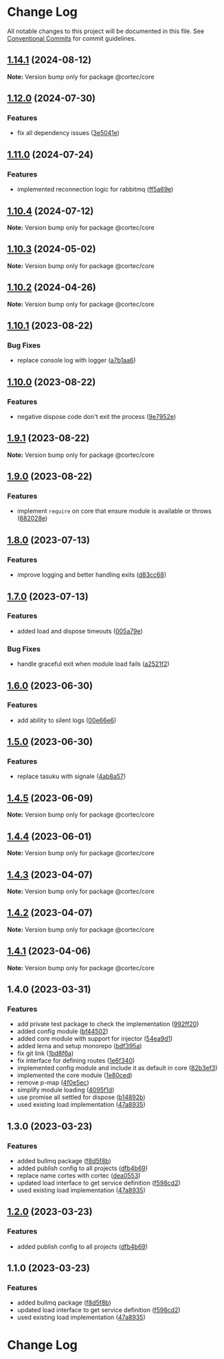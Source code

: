 # Change Log

All notable changes to this project will be documented in this file.
See [Conventional Commits](https://conventionalcommits.org) for commit guidelines.

## [1.14.1](https://github.com/saswatds/cortec/compare/@cortec/core@1.14.0...@cortec/core@1.14.1) (2024-08-12)

**Note:** Version bump only for package @cortec/core

## [1.12.0](https://github.com/saswatds/cortec/compare/@cortec/core@1.11.0...@cortec/core@1.12.0) (2024-07-30)

### Features

- fix all dependency issues ([3e5041e](https://github.com/saswatds/cortec/commit/3e5041e97d6533fc2783718674853faadd4f4ae6))

## [1.11.0](https://github.com/saswatds/cortec/compare/@cortec/core@1.10.4...@cortec/core@1.11.0) (2024-07-24)

### Features

- implemented reconnection logic for rabbitmq ([ff5a69e](https://github.com/saswatds/cortec/commit/ff5a69ee8a7ce19629cd133b6e76c1936821d2e3))

## [1.10.4](https://github.com/saswatds/cortec/compare/@cortec/core@1.10.3...@cortec/core@1.10.4) (2024-07-12)

**Note:** Version bump only for package @cortec/core

## [1.10.3](https://github.com/saswatds/cortec/compare/@cortec/core@1.10.2...@cortec/core@1.10.3) (2024-05-02)

**Note:** Version bump only for package @cortec/core

## [1.10.2](https://github.com/saswatds/cortec/compare/@cortec/core@1.10.1...@cortec/core@1.10.2) (2024-04-26)

**Note:** Version bump only for package @cortec/core

## [1.10.1](https://github.com/saswatds/cortec/compare/@cortec/core@1.10.0...@cortec/core@1.10.1) (2023-08-22)

### Bug Fixes

- replace console log with logger ([a7b1aa6](https://github.com/saswatds/cortec/commit/a7b1aa68c9c30165bc4bf33b3a4fd1092b1384b6))

## [1.10.0](https://github.com/saswatds/cortec/compare/@cortec/core@1.9.1...@cortec/core@1.10.0) (2023-08-22)

### Features

- negative dispose code don't exit the process ([9e7952e](https://github.com/saswatds/cortec/commit/9e7952e3edd621c62d40ae5e719705b22c08c9c1))

## [1.9.1](https://github.com/saswatds/cortec/compare/@cortec/core@1.9.0...@cortec/core@1.9.1) (2023-08-22)

**Note:** Version bump only for package @cortec/core

## [1.9.0](https://github.com/saswatds/cortec/compare/@cortec/core@1.8.0...@cortec/core@1.9.0) (2023-08-22)

### Features

- implement `require` on core that ensure module is available or throws ([682028e](https://github.com/saswatds/cortec/commit/682028e9eed640f40633b9a2b79f359b9871eeda))

## [1.8.0](https://github.com/saswatds/cortec/compare/@cortec/core@1.7.0...@cortec/core@1.8.0) (2023-07-13)

### Features

- improve logging and better handling exits ([d83cc68](https://github.com/saswatds/cortec/commit/d83cc68317ed32925f03ed731e4e0fdadd369987))

## [1.7.0](https://github.com/saswatds/cortec/compare/@cortec/core@1.6.0...@cortec/core@1.7.0) (2023-07-13)

### Features

- added load and dispose timeouts ([005a79e](https://github.com/saswatds/cortec/commit/005a79e5df6c45e86696c85e6c228a53416eb429))

### Bug Fixes

- handle graceful exit when module load fails ([a2521f2](https://github.com/saswatds/cortec/commit/a2521f29cc2ea8a21b0a30be9a15971bf898fc89))

## [1.6.0](https://github.com/saswatds/cortec/compare/@cortec/core@1.5.0...@cortec/core@1.6.0) (2023-06-30)

### Features

- add ability to silent logs ([00e66e6](https://github.com/saswatds/cortec/commit/00e66e6196c1ffd90ff0c196fdcf1270cdee961f))

## [1.5.0](https://github.com/saswatds/cortec/compare/@cortec/core@1.4.5...@cortec/core@1.5.0) (2023-06-30)

### Features

- replace tasuku with signale ([4ab8a57](https://github.com/saswatds/cortec/commit/4ab8a5792e065e9174eff7cda3e0a2596aa2141b))

## [1.4.5](https://github.com/saswatds/cortec/compare/@cortec/core@1.4.4...@cortec/core@1.4.5) (2023-06-09)

**Note:** Version bump only for package @cortec/core

## [1.4.4](https://github.com/saswatds/cortec/compare/@cortec/core@1.4.3...@cortec/core@1.4.4) (2023-06-01)

**Note:** Version bump only for package @cortec/core

## [1.4.3](https://github.com/saswatds/cortec/compare/@cortec/core@1.4.2...@cortec/core@1.4.3) (2023-04-07)

**Note:** Version bump only for package @cortec/core

## [1.4.2](https://github.com/saswatds/cortec/compare/@cortec/core@1.4.1...@cortec/core@1.4.2) (2023-04-07)

**Note:** Version bump only for package @cortec/core

## [1.4.1](https://github.com/saswatds/cortec/compare/@cortec/core@1.4.0...@cortec/core@1.4.1) (2023-04-06)

**Note:** Version bump only for package @cortec/core

## 1.4.0 (2023-03-31)

### Features

- add private test package to check the implementation ([992ff20](https://github.com/saswatds/cortec/commit/992ff20ca4c3b7ce2d154323a6a9e763c2214c22))
- added config module ([bf44502](https://github.com/saswatds/cortec/commit/bf445029dfa028cb88fe00ebc0665460ea7cd623))
- added core module with support for injector ([54ea9d1](https://github.com/saswatds/cortec/commit/54ea9d1514f14580ed391c4ca6301f34e13ff217))
- added lerna and setup monorepo ([bdf395a](https://github.com/saswatds/cortec/commit/bdf395a510007f347ff7287734c1b15f109859ef))
- fix git link ([1bd8f6a](https://github.com/saswatds/cortec/commit/1bd8f6a6789555c02abaaa58b58d82c6a474f23c))
- fix interface for defining routes ([1e6f340](https://github.com/saswatds/cortec/commit/1e6f340aec346559189d9b72f36c8a95d549d6d9))
- implemented config module and include it as default in core ([82b3ef3](https://github.com/saswatds/cortec/commit/82b3ef38a7ab1afd453e2d96b34ec79fb7a24463))
- implemented the core module ([1e80ced](https://github.com/saswatds/cortec/commit/1e80cedb57b33492252018de6006af587124f3d8))
- remove p-map ([4f0e5ec](https://github.com/saswatds/cortec/commit/4f0e5ec18a10eeab01e6789f15344131a531a98a))
- simplify module loading ([4095f1d](https://github.com/saswatds/cortec/commit/4095f1d20fde56abef6c08613defa6bb2f9e2f96))
- use promise all settled for dispose ([b14892b](https://github.com/saswatds/cortec/commit/b14892b5587a67ca999d0774b0c18542e8c6bea8))
- used existing load implementation ([47a8935](https://github.com/saswatds/cortec/commit/47a893576e6ddaddcf940dfb25dc20e42a718b5b))

## 1.3.0 (2023-03-23)

### Features

- added bullmq package ([f8d5f8b](https://github.com/saswatds/cortec/commit/f8d5f8bc76a357fd4b9426c5a7d6751eccdf8d67))
- added publish config to all projects ([dfb4b69](https://github.com/saswatds/cortec/commit/dfb4b69645b860b6686792d7a4272700686fd544))
- replace name cortes with cortec ([dea0553](https://github.com/saswatds/cortec/commit/dea055356354609a61c9900293a68c07cb71ba54))
- updated load interface to get service definition ([f598cd2](https://github.com/saswatds/cortec/commit/f598cd206ce3a378ce657621625721d8189d9730))
- used existing load implementation ([47a8935](https://github.com/saswatds/cortec/commit/47a893576e6ddaddcf940dfb25dc20e42a718b5b))

## [1.2.0](https://github.com/saswatds/cortec/compare/@cortec/load@1.1.0...@cortec/load@1.2.0) (2023-03-23)

### Features

- added publish config to all projects ([dfb4b69](https://github.com/saswatds/cortec/commit/dfb4b69645b860b6686792d7a4272700686fd544))

## 1.1.0 (2023-03-23)

### Features

- added bullmq package ([f8d5f8b](https://github.com/saswatds/cortec/commit/f8d5f8bc76a357fd4b9426c5a7d6751eccdf8d67))
- updated load interface to get service definition ([f598cd2](https://github.com/saswatds/cortec/commit/f598cd206ce3a378ce657621625721d8189d9730))
- used existing load implementation ([47a8935](https://github.com/saswatds/cortec/commit/47a893576e6ddaddcf940dfb25dc20e42a718b5b))

# Change Log
